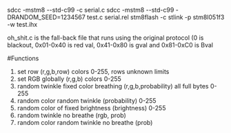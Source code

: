 sdcc -mstm8 --std-c99 -c serial.c
sdcc -mstm8 --std-c99 -DRANDOM_SEED=1234567 test.c serial.rel
stm8flash -c stlink -p stm8l051f3 -w test.ihx 

oh_shit.c is the fall-back file that runs using the original protocol (0 is blackout, 0x01-0x40 is red val, 0x41-0x80 is gval and 0x81-0xC0 is Bval


#Functions
1. set row (r,g,b,row)  colors 0-255, rows unknown limits
2. set RGB globally (r,g,b) colors 0-255
3. random twinkle fixed color breathing (r,g,b,probability) all full bytes 0-255
4. random color random twinkle (probability) 0-255
5. random color of fixed brightness (brightness) 0-255
6. random twinkle no breathe  (rgb, prob)
7. random color random twinkle no breathe (prob)
